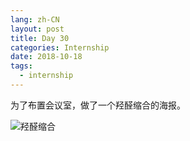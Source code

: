 ```yaml
---
lang: zh-CN
layout: post
title: Day 30
categories: Internship
date: 2018-10-18
tags:
  - internship
---
```


为了布置会议室，做了一个羟醛缩合的海报。

![羟醛缩合](https://api.njzjz.win/1HF8rM2yLNvfL1Sae8kc4rTXPqAf3U6eU)
